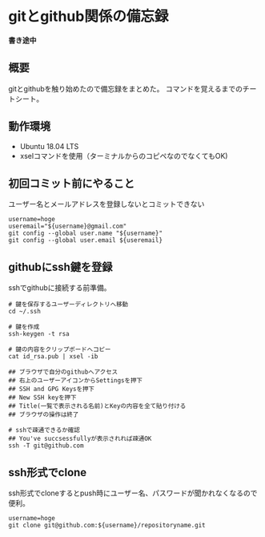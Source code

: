 # gitとgithub関係の備忘録

**書き途中**

## 概要

gitとgithubを触り始めたので備忘録をまとめた。
コマンドを覚えるまでのチートシート。

## 動作環境

- Ubuntu 18.04 LTS
- xselコマンドを使用（ターミナルからのコピペなのでなくてもOK)

## 初回コミット前にやること

ユーザー名とメールアドレスを登録しないとコミットできない

```
username=hoge
useremail="${username}@gmail.com"
git config --global user.name "${username}"
git config --global user.email ${useremail}
```

## githubにssh鍵を登録

sshでgithubに接続する前準備。

```
# 鍵を保存するユーザーディレクトリへ移動
cd ~/.ssh

# 鍵を作成
ssh-keygen -t rsa

# 鍵の内容をクリップボードへコピー
cat id_rsa.pub | xsel -ib

## ブラウザで自分のgithubへアクセス
## 右上のユーザーアイコンからSettingsを押下
## SSH and GPG Keysを押下
## New SSH keyを押下
## Title(一覧で表示される名前)とKeyの内容を全て貼り付ける
## ブラウザの操作は終了

# sshで疎通できるか確認
## You've succsessfullyが表示されれば疎通OK
ssh -T git@github.com
```

## ssh形式でclone

ssh形式でcloneするとpush時にユーザー名、パスワードが聞かれなくなるので便利。

```
username=hoge
git clone git@github.com:${username}/repositoryname.git
```
